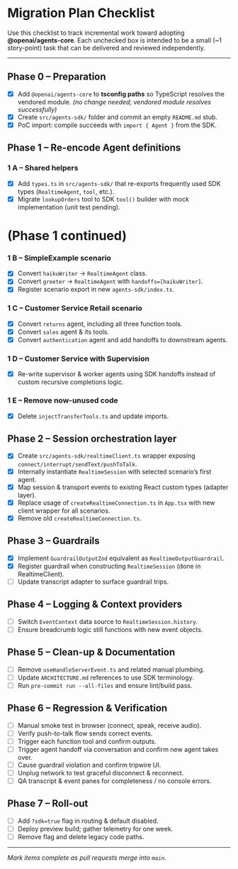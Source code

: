 # Migration Plan Checklist

Use this checklist to track incremental work toward adopting **@openai/agents-core**.  Each unchecked box is intended to be a small (~1 story-point) task that can be delivered and reviewed independently.

--------------------------------------------------------------------------------

## Phase 0 – Preparation

- [x] Add `@openai/agents-core` to **tsconfig paths** so TypeScript resolves the vendored module. *(no change needed; vendored module resolves successfully)*
- [x] Create `src/agents-sdk/` folder and commit an empty `README.md` stub.
- [x] PoC import: compile succeeds with `import { Agent }` from the SDK.

## Phase 1 – Re-encode Agent definitions

### 1 A – Shared helpers
- [x] Add `types.ts` in `src/agents-sdk/` that re-exports frequently used SDK types (`RealtimeAgent`, `tool`, etc.).
- [x] Migrate `lookupOrders` tool to SDK `tool()` builder with mock implementation (unit test pending).

# (Phase 1 continued)

### 1 B – SimpleExample scenario
- [x] Convert `haikuWriter` → `RealtimeAgent` class.
- [x] Convert `greeter` → `RealtimeAgent` with `handoffs=[haikuWriter]`.
- [x] Register scenario export in new `agents-sdk/index.ts`.

### 1 C – Customer Service Retail scenario
- [x] Convert `returns` agent, including all three function tools.
- [x] Convert `sales` agent & its tools.
- [x] Convert `authentication` agent and add handoffs to downstream agents.

### 1 D – Customer Service with Supervision
- [x] Re-write supervisor & worker agents using SDK handoffs instead of custom recursive completions logic.

### 1 E – Remove now-unused code
- [x] Delete `injectTransferTools.ts` and update imports.

## Phase 2 – Session orchestration layer

- [x] Create `src/agents-sdk/realtimeClient.ts` wrapper exposing `connect/interrupt/sendText/pushToTalk`.
- [x] Internally instantiate `RealtimeSession` with selected scenario’s first agent.
- [x] Map session & transport events to existing React custom types (adapter layer).
- [x] Replace usage of `createRealtimeConnection.ts` in `App.tsx` with new client wrapper for all scenarios.
- [x] Remove old `createRealtimeConnection.ts`.

## Phase 3 – Guardrails

- [x] Implement `GuardrailOutputZod` equivalent as `RealtimeOutputGuardrail`.
- [x] Register guardrail when constructing `RealtimeSession` (done in RealtimeClient).
- [ ] Update transcript adapter to surface guardrail trips.

## Phase 4 – Logging & Context providers

- [ ] Switch `EventContext` data source to `RealtimeSession.history`.
- [ ] Ensure breadcrumb logic still functions with new event objects.

## Phase 5 – Clean-up & Documentation

- [ ] Remove `useHandleServerEvent.ts` and related manual plumbing.
- [ ] Update `ARCHITECTURE.md` references to use SDK terminology.
- [ ] Run `pre-commit run --all-files` and ensure lint/build pass.

## Phase 6 – Regression & Verification

- [ ] Manual smoke test in browser (connect, speak, receive audio).
- [ ] Verify push-to-talk flow sends correct events.
- [ ] Trigger each function tool and confirm outputs.
- [ ] Trigger agent handoff via conversation and confirm new agent takes over.
- [ ] Cause guardrail violation and confirm tripwire UI.
- [ ] Unplug network to test graceful disconnect & reconnect.
- [ ] QA transcript & event panes for completeness / no console errors.

## Phase 7 – Roll-out

- [ ] Add `?sdk=true` flag in routing & default disabled.
- [ ] Deploy preview build; gather telemetry for one week.
- [ ] Remove flag and delete legacy code paths.

--------------------------------------------------------------------------------

*Mark items complete as pull requests merge into `main`.*

